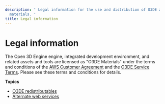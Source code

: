 ```yaml
---
description: ' Legal information for the use and distribution of O3DE and O3DE
  materials. '
title: Legal information
---
```

# Legal information<a name="legal-intro"></a>

The Open 3D Engine engine, integrated development environment, and related assets and tools are licensed as "O3DE Materials" under the terms and conditions of the [AWS Customer Agreement](https://aws.amazon.com/agreement) and the [O3DE Service Terms](https://aws.amazon.com/service-terms)\. Please see these terms and conditions for details\.

**Topics**
+ [O3DE redistributables](legal-lumberyard-redistributables.md)
+ [Alternate web services](legal-lumberyard-alternate-web-services.md)
